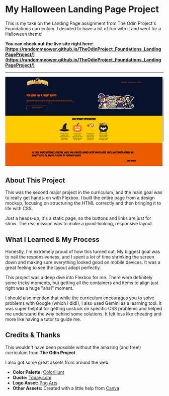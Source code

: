 # My Halloween Landing Page Project

This is my take on the Landing Page assignment from The Odin Project's Foundations curriculum. I decided to have a bit of fun with it and went for a Halloween theme\!

**You can check out the live site right here:**
**[https://randommeower.github.io/TheOdinProject_Foundations_LandingPageProject/](https://randommeower.github.io/TheOdinProject_Foundations_LandingPageProject/)**

---

![A screenshot of the Halloween landing page project](./images/screenshot.png)

## About This Project

This was the second major project in the curriculum, and the main goal was to really get hands-on with Flexbox. I built the entire page from a design mockup, focusing on structuring the HTML correctly and then bringing it to life with CSS.

Just a heads-up, it's a static page, so the buttons and links are just for show. The real mission was to make a good-looking, responsive layout.

## What I Learned & My Process

Honestly, I'm extremely proud of how this turned out. My biggest goal was to nail the responsiveness, and I spent a lot of time shrinking the screen down and making sure everything looked good on mobile devices. It was a great feeling to see the layout adapt perfectly.

This project was a deep dive into Flexbox for me. There were definitely some tricky moments, but getting all the containers and items to align just right was a huge "aha\!" moment.

I should also mention that while the curriculum encourages you to solve problems with Google (which I did\!), I also used Gemini as a learning tool. It was super helpful for getting unstuck on specific CSS problems and helped me understand the _why_ behind some solutions. It felt less like cheating and more like having a tutor to guide me.

## Credits & Thanks

This wouldn't have been possible without the amazing (and free\!) curriculum from **The Odin Project**.

I also got some great assets from around the web:

- **Color Palette:** [ColorHunt](https://colorhunt.co/)
- **Quote:** [Today.com](https://www.google.com/search?q=https://www.today.com/life/holidays/halloween-quotes-rcna39867)
- **Logo Asset:** [Png Arts](https://www.pngarts.com/explore/162818)
- **Other Assets:** Created with a little help from [Canva](https://www.canva.com/)
